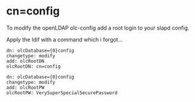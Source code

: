# cn=config
To modify the openLDAP olc-config add a root login to your slapd config.

Apply the ldif with a command which i forgot...
```
dn: olcDatabase={0}config
changetype: modify
add: olcRootDN
olcRootDN: cn=config

dn: olcDatabase={0}config
changetype: modify
add: olcRootPW
olcRootPW: VerySuperSpecialSecurePassword

```
